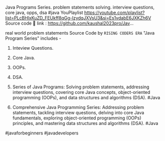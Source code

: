 Java Programs Series.  problem statements solving. interview questions, core java,  opps, dsa #java 
YouPlaylist
https://youtube.com/playlist?list=PLcBHlxKuZD_FEUkff8qGg-IzydqJXVsU3&si=Es1vdabE6JXKZh6V
Source code 🔗 link : https://github.com/kaushal2023pro/Jav...

real world problem statements 
Source Code by `RISING CODERS ERA` 
"Java Program Series" includes - 
1. Inteview Questions.
2. Core Java.
3. OOPs.
4. DSA.


1. Series of Java Programs: Solving problem statements, addressing interview questions, covering core Java concepts, object-oriented programming (OOPs), and data structures and algorithms (DSA). #Java

2. Comprehensive Java Programming Series: Addressing problem statements, tackling interview questions, delving into core Java fundamentals, exploring object-oriented programming (OOPs) principles, and mastering data structures and algorithms (DSA). #Java


#javaforbeginners #javadevelopers
